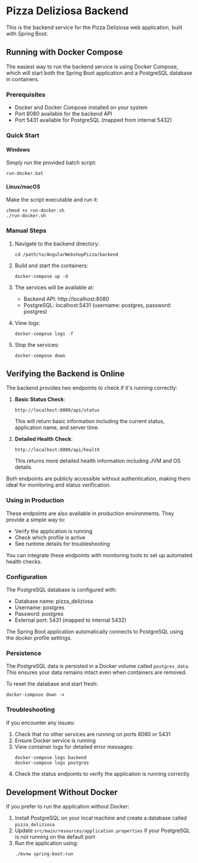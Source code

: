 # Pizza Deliziosa Backend

This is the backend service for the Pizza Deliziosa web application, built with Spring Boot.

## Running with Docker Compose

The easiest way to run the backend service is using Docker Compose, which will start both the Spring Boot application and a PostgreSQL database in containers.

### Prerequisites

- Docker and Docker Compose installed on your system
- Port 8080 available for the backend API
- Port 5431 available for PostgreSQL (mapped from internal 5432)

### Quick Start

#### Windows
Simply run the provided batch script:
```
run-docker.bat
```

#### Linux/macOS
Make the script executable and run it:
```
chmod +x run-docker.sh
./run-docker.sh
```

### Manual Steps

1. Navigate to the backend directory:
   ```
   cd /path/to/AngularWebshopPizza/backend
   ```

2. Build and start the containers:
   ```
   docker-compose up -d
   ```

3. The services will be available at:
   - Backend API: http://localhost:8080
   - PostgreSQL: localhost:5431 (username: postgres, password: postgres)

4. View logs:
   ```
   docker-compose logs -f
   ```

5. Stop the services:
   ```
   docker-compose down
   ```

## Verifying the Backend is Online

The backend provides two endpoints to check if it's running correctly:

1. **Basic Status Check**:
   ```
   http://localhost:8080/api/status
   ```
   This will return basic information including the current status, application name, and server time.

2. **Detailed Health Check**:
   ```
   http://localhost:8080/api/health
   ```
   This returns more detailed health information including JVM and OS details.

Both endpoints are publicly accessible without authentication, making them ideal for monitoring and status verification.

### Using in Production

These endpoints are also available in production environments. They provide a simple way to:
- Verify the application is running
- Check which profile is active
- See runtime details for troubleshooting

You can integrate these endpoints with monitoring tools to set up automated health checks.

### Configuration

The PostgreSQL database is configured with:
- Database name: pizza_deliziosa
- Username: postgres
- Password: postgres
- External port: 5431 (mapped to internal 5432)

The Spring Boot application automatically connects to PostgreSQL using the docker profile settings.

### Persistence

The PostgreSQL data is persisted in a Docker volume called `postgres_data`. This ensures your data remains intact even when containers are removed.

To reset the database and start fresh:
```
docker-compose down -v
```

### Troubleshooting

If you encounter any issues:

1. Check that no other services are running on ports 8080 or 5431
2. Ensure Docker service is running
3. View container logs for detailed error messages:
   ```
   docker-compose logs backend
   docker-compose logs postgres
   ```
4. Check the status endpoints to verify the application is running correctly

## Development Without Docker

If you prefer to run the application without Docker:

1. Install PostgreSQL on your local machine and create a database called `pizza_deliziosa`
2. Update `src/main/resources/application.properties` if your PostgreSQL is not running on the default port
3. Run the application using:
   ```
   ./mvnw spring-boot:run
   ``` 